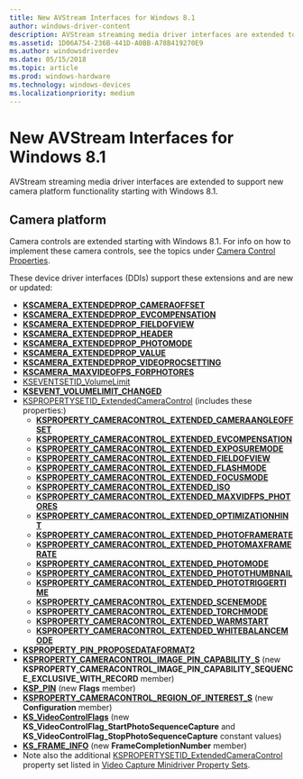 ```yaml
---
title: New AVStream Interfaces for Windows 8.1
author: windows-driver-content
description: AVStream streaming media driver interfaces are extended to support new camera platform functionality starting with Windows 8.1.
ms.assetid: 1D06A754-236B-441D-A0BB-A78B419270E9
ms.author: windowsdriverdev
ms.date: 05/15/2018
ms.topic: article
ms.prod: windows-hardware
ms.technology: windows-devices
ms.localizationpriority: medium
---
```


# New AVStream Interfaces for Windows 8.1


AVStream streaming media driver interfaces are extended to support new camera platform functionality starting with Windows 8.1.

## Camera platform


Camera controls are extended starting with Windows 8.1. For info on how to implement these camera controls, see the topics under [Camera Control Properties](camera-control-properties.md).

These device driver interfaces (DDIs) support these extensions and are new or updated:

-   [**KSCAMERA\_EXTENDEDPROP\_CAMERAOFFSET**](https://msdn.microsoft.com/library/windows/hardware/dn567560)
-   [**KSCAMERA\_EXTENDEDPROP\_EVCOMPENSATION**](https://msdn.microsoft.com/library/windows/hardware/dn567561)
-   [**KSCAMERA\_EXTENDEDPROP\_FIELDOFVIEW**](https://msdn.microsoft.com/library/windows/hardware/dn567562)
-   [**KSCAMERA\_EXTENDEDPROP\_HEADER**](https://docs.microsoft.com/windows-hardware/drivers/ddi/content/ksmedia/ns-ksmedia-tagkscamera_extendedprop_header)
-   [**KSCAMERA\_EXTENDEDPROP\_PHOTOMODE**](https://docs.microsoft.com/windows-hardware/drivers/ddi/content/ksmedia/ns-ksmedia-tagkscamera_extendedprop_photomode)
-   [**KSCAMERA\_EXTENDEDPROP\_VALUE**](https://docs.microsoft.com/windows-hardware/drivers/ddi/content/ksmedia/ns-ksmedia-tagkscamera_extendedprop_value)
-   [**KSCAMERA\_EXTENDEDPROP\_VIDEOPROCSETTING**](https://msdn.microsoft.com/library/windows/hardware/dn567566)
-   [**KSCAMERA\_MAXVIDEOFPS\_FORPHOTORES**](https://docs.microsoft.com/windows-hardware/drivers/ddi/content/ksmedia/ns-ksmedia-tagkscamera_maxvideofps_forphotores)
-   [KSEVENTSETID\_VolumeLimit](https://msdn.microsoft.com/library/windows/hardware/dn567568)
-   [**KSEVENT\_VOLUMELIMIT\_CHANGED**](https://msdn.microsoft.com/library/windows/hardware/dn567569)
-   [KSPROPERTYSETID\_ExtendedCameraControl](https://msdn.microsoft.com/library/windows/hardware/dn567570) (includes these properties:)
    -   [**KSPROPERTY\_CAMERACONTROL\_EXTENDED\_CAMERAANGLEOFFSET**](https://msdn.microsoft.com/library/windows/hardware/dn567571)
    -   [**KSPROPERTY\_CAMERACONTROL\_EXTENDED\_EVCOMPENSATION**](https://msdn.microsoft.com/library/windows/hardware/dn567572)
    -   [**KSPROPERTY\_CAMERACONTROL\_EXTENDED\_EXPOSUREMODE**](https://msdn.microsoft.com/library/windows/hardware/dn567573)
    -   [**KSPROPERTY\_CAMERACONTROL\_EXTENDED\_FIELDOFVIEW**](https://msdn.microsoft.com/library/windows/hardware/dn567574)
    -   [**KSPROPERTY\_CAMERACONTROL\_EXTENDED\_FLASHMODE**](https://msdn.microsoft.com/library/windows/hardware/dn567575)
    -   [**KSPROPERTY\_CAMERACONTROL\_EXTENDED\_FOCUSMODE**](https://msdn.microsoft.com/library/windows/hardware/dn567576)
    -   [**KSPROPERTY\_CAMERACONTROL\_EXTENDED\_ISO**](https://msdn.microsoft.com/library/windows/hardware/dn567577)
    -   [**KSPROPERTY\_CAMERACONTROL\_EXTENDED\_MAXVIDFPS\_PHOTORES**](https://msdn.microsoft.com/library/windows/hardware/dn567578)
    -   [**KSPROPERTY\_CAMERACONTROL\_EXTENDED\_OPTIMIZATIONHINT**](https://msdn.microsoft.com/library/windows/hardware/dn567579)
    -   [**KSPROPERTY\_CAMERACONTROL\_EXTENDED\_PHOTOFRAMERATE**](https://msdn.microsoft.com/library/windows/hardware/dn567580)
    -   [**KSPROPERTY\_CAMERACONTROL\_EXTENDED\_PHOTOMAXFRAMERATE**](https://msdn.microsoft.com/library/windows/hardware/dn567581)
    -   [**KSPROPERTY\_CAMERACONTROL\_EXTENDED\_PHOTOMODE**](https://msdn.microsoft.com/library/windows/hardware/dn567582)
    -   [**KSPROPERTY\_CAMERACONTROL\_EXTENDED\_PHOTOTHUMBNAIL**](https://msdn.microsoft.com/library/windows/hardware/dn567583)
    -   [**KSPROPERTY\_CAMERACONTROL\_EXTENDED\_PHOTOTRIGGERTIME**](https://msdn.microsoft.com/library/windows/hardware/dn567584)
    -   [**KSPROPERTY\_CAMERACONTROL\_EXTENDED\_SCENEMODE**](https://msdn.microsoft.com/library/windows/hardware/dn567585)
    -   [**KSPROPERTY\_CAMERACONTROL\_EXTENDED\_TORCHMODE**](https://msdn.microsoft.com/library/windows/hardware/dn567586)
    -   [**KSPROPERTY\_CAMERACONTROL\_EXTENDED\_WARMSTART**](https://msdn.microsoft.com/library/windows/hardware/dn567587)
    -   [**KSPROPERTY\_CAMERACONTROL\_EXTENDED\_WHITEBALANCEMODE**](https://msdn.microsoft.com/library/windows/hardware/dn567588)
-   [**KSPROPERTY\_PIN\_PROPOSEDATAFORMAT2**](https://msdn.microsoft.com/library/windows/hardware/dn567589)
-   [**KSPROPERTY\_CAMERACONTROL\_IMAGE\_PIN\_CAPABILITY\_S**](https://msdn.microsoft.com/library/windows/hardware/jj553707) (new **KSPROPERTY\_CAMERACONTROL\_IMAGE\_PIN\_CAPABILITY\_SEQUENCE\_EXCLUSIVE\_WITH\_RECORD** member)
-   [**KSP\_PIN**](https://msdn.microsoft.com/library/windows/hardware/ff566722) (new **Flags** member)
-   [**KSPROPERTY\_CAMERACONTROL\_REGION\_OF\_INTEREST\_S**](https://msdn.microsoft.com/library/windows/hardware/jj151592) (new **Configuration** member)
-   [**KS\_VideoControlFlags**](https://msdn.microsoft.com/library/windows/hardware/ff567696) (new **KS\_VideoControlFlag\_StartPhotoSequenceCapture** and **KS\_VideoControlFlag\_StopPhotoSequenceCapture** constant values)
-   [**KS\_FRAME\_INFO**](https://msdn.microsoft.com/library/windows/hardware/ff567645) (new **FrameCompletionNumber** member)
-   Note also the additional [KSPROPERTYSETID\_ExtendedCameraControl](https://msdn.microsoft.com/library/windows/hardware/dn567570) property set listed in [Video Capture Minidriver Property Sets](https://msdn.microsoft.com/library/windows/hardware/ff568714).

 

 




